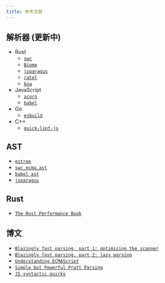 ```yaml
---
title: 参考文献
---
```


## 解析器 (更新中)

- Rust
  - [`swc`](https://swc.rs)
  - [`Biome`](https://biomejs.dev)
  - [`jsparagus`](https://github.com/mozilla-spidermonkey/jsparagus)
  - [`ratel`](https://github.com/ratel-rust/ratel-core)
  - [`boa`](https://github.com/lastmjs/boa-azle)
- JavaScript
  - [`acorn`](https://github.com/acornjs/acorn)
  - [`babel`](https://babeljs.io)
- Go
  - [`esbuild`](https://esbuild.github.io)
- C++
  - [`quick-lint-js`](https://github.com/quick-lint/quick-lint-js)

## AST

- [`estree`](https://github.com/estree/estree)
- [`swc_ecma_ast`](https://github.com/swc-project/swc/tree/main/crates/swc_ecma_ast/src)
- [`babel ast`](https://github.com/babel/babel/blob/main/packages/babel-types/src/ast-types/generated/index.ts)
- [`jsparagus`](https://gist.github.com/Boshen/0b481a058cd715576aaf1624d2c6d469)

## Rust

- [`The Rust Performance Book`](https://nnethercote.github.io/perf-book/introduction.html)

## 博文

- [`Blazingly fast parsing, part 1: optimizing the scanner`](https://v8.dev/blog/scanner)
- [`Blazingly fast parsing, part 2: lazy parsing`](https://v8.dev/blog/preparser)
- [`Understanding ECMAScript`](https://v8.dev/blog/tags/understanding-ecmascript)
- [`Simple but Powerful Pratt Parsing`](https://matklad.github.io/2020/04/13/simple-but-powerful-pratt-parsing.html)
- [`JS syntactic quirks`](https://github.com/mozilla-spidermonkey/jsparagus/blob/master/js-quirks.md)
